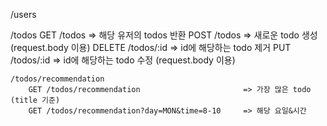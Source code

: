 /users

/todos
    GET /todos          => 해당 유저의 todos 반환
    POST /todos         => 새로운 todo 생성 (request.body 이용)
    DELETE /todos/:id   => id에 해당하는 todo 제거
    PUT /todos/:id      => id에 해당하는 todo 수정 (request.body 이용)

    /todos/recommendation
        GET /todos/recommendation                       => 가장 많은 todo (title 기준)
        GET /todos/recommendation?day=MON&time=8-10     => 해당 요일&시간